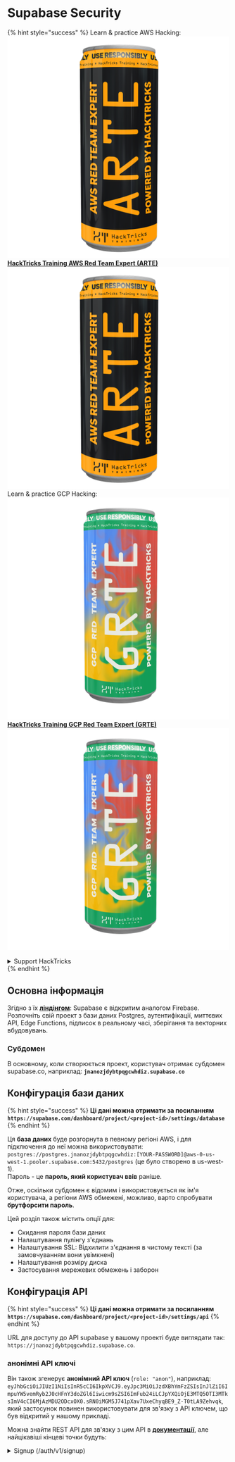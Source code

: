 # Supabase Security

{% hint style="success" %}
Learn & practice AWS Hacking:<img src="../.gitbook/assets/image (1).png" alt="" data-size="line">[**HackTricks Training AWS Red Team Expert (ARTE)**](https://training.hacktricks.xyz/courses/arte)<img src="../.gitbook/assets/image (1).png" alt="" data-size="line">\
Learn & practice GCP Hacking: <img src="../.gitbook/assets/image (2).png" alt="" data-size="line">[**HackTricks Training GCP Red Team Expert (GRTE)**<img src="../.gitbook/assets/image (2).png" alt="" data-size="line">](https://training.hacktricks.xyz/courses/grte)

<details>

<summary>Support HackTricks</summary>

* Check the [**subscription plans**](https://github.com/sponsors/carlospolop)!
* **Join the** 💬 [**Discord group**](https://discord.gg/hRep4RUj7f) or the [**telegram group**](https://t.me/peass) or **follow** us on **Twitter** 🐦 [**@hacktricks\_live**](https://twitter.com/hacktricks\_live)**.**
* **Share hacking tricks by submitting PRs to the** [**HackTricks**](https://github.com/carlospolop/hacktricks) and [**HackTricks Cloud**](https://github.com/carlospolop/hacktricks-cloud) github repos.

</details>
{% endhint %}

## Основна інформація

Згідно з їх [**ліндінгом**](https://supabase.com/): Supabase є відкритим аналогом Firebase. Розпочніть свій проект з бази даних Postgres, аутентифікації, миттєвих API, Edge Functions, підписок в реальному часі, зберігання та векторних вбудовувань.

### Субдомен

В основному, коли створюється проект, користувач отримає субдомен supabase.co, наприклад: **`jnanozjdybtpqgcwhdiz.supabase.co`**

## **Конфігурація бази даних**

{% hint style="success" %}
**Ці дані можна отримати за посиланням `https://supabase.com/dashboard/project/<project-id>/settings/database`**
{% endhint %}

Ця **база даних** буде розгорнута в певному регіоні AWS, і для підключення до неї можна використовувати: `postgres://postgres.jnanozjdybtpqgcwhdiz:[YOUR-PASSWORD]@aws-0-us-west-1.pooler.supabase.com:5432/postgres` (це було створено в us-west-1).\
Пароль - це **пароль, який користувач ввів** раніше.

Отже, оскільки субдомен є відомим і використовується як ім'я користувача, а регіони AWS обмежені, можливо, варто спробувати **брутфорсити пароль**.

Цей розділ також містить опції для:

* Скидання пароля бази даних
* Налаштування пулінгу з'єднань
* Налаштування SSL: Відхилити з'єднання в чистому тексті (за замовчуванням вони увімкнені)
* Налаштування розміру диска
* Застосування мережевих обмежень і заборон

## Конфігурація API

{% hint style="success" %}
**Ці дані можна отримати за посиланням `https://supabase.com/dashboard/project/<project-id>/settings/api`**
{% endhint %}

URL для доступу до API supabase у вашому проекті буде виглядати так: `https://jnanozjdybtpqgcwhdiz.supabase.co`.

### анонімні API ключі

Він також згенерує **анонімний API ключ** (`role: "anon"`), наприклад: `eyJhbGciOiJIUzI1NiIsInR5cCI6IkpXVCJ9.eyJpc3MiOiJzdXBhYmFzZSIsInJlZiI6ImpuYW5vemRyb2J0cHFnY3doZGl6Iiwicm9sZSI6ImFub24iLCJpYXQiOjE3MTQ5OTI3MTksImV4cCI6MjAzMDU2ODcxOX0.sRN0iMGM5J741pXav7UxeChyqBE9_Z-T0tLA9Zehvqk`, який застосунок повинен використовувати для зв'язку з API ключем, що був відкритий у нашому прикладі.

Можна знайти REST API для зв'язку з цим API в [**документації**](https://supabase.com/docs/reference/self-hosting-auth/returns-the-configuration-settings-for-the-gotrue-server), але найцікавіші кінцеві точки будуть:

<details>

<summary>Signup (/auth/v1/signup)</summary>
```
POST /auth/v1/signup HTTP/2
Host: id.io.net
Content-Length: 90
X-Client-Info: supabase-js-web/2.39.2
Sec-Ch-Ua: "Not-A.Brand";v="99", "Chromium";v="124"
Sec-Ch-Ua-Mobile: ?0
Authorization: Bearer eyJhbGciOiJIUzI1NiIsInR5cCI6IkpXVCJ9.eyJpc3MiOiJzdXBhYmFzZSIsInJlZiI6ImpuYW5vemRyb2J0cHFnY3doZGl6Iiwicm9sZSI6ImFub24iLCJpYXQiOjE3MTQ5OTI3MTksImV4cCI6MjAzMDU2ODcxOX0.sRN0iMGM5J741pXav7UxeChyqBE9_Z-T0tLA9Zehvqk
User-Agent: Mozilla/5.0 (Windows NT 10.0; Win64; x64) AppleWebKit/537.36 (KHTML, like Gecko) Chrome/124.0.6367.60 Safari/537.36
Content-Type: application/json;charset=UTF-8
Apikey: eyJhbGciOiJIUzI1NiIsInR5cCI6IkpXVCJ9.eyJpc3MiOiJzdXBhYmFzZSIsInJlZiI6ImpuYW5vemRyb2J0cHFnY3doZGl6Iiwicm9sZSI6ImFub24iLCJpYXQiOjE3MTQ5OTI3MTksImV4cCI6MjAzMDU2ODcxOX0.sRN0iMGM5J741pXav7UxeChyqBE9_Z-T0tLA9Zehvqk
Sec-Ch-Ua-Platform: "macOS"
Accept: */*
Origin: https://cloud.io.net
Sec-Fetch-Site: same-site
Sec-Fetch-Mode: cors
Sec-Fetch-Dest: empty
Referer: https://cloud.io.net/
Accept-Encoding: gzip, deflate, br
Accept-Language: en-GB,en-US;q=0.9,en;q=0.8
Priority: u=1, i

{"email":"test@exmaple.com","password":"SomeCOmplexPwd239."}
```
</details>

<details>

<summary>Увійти (/auth/v1/token?grant_type=password)</summary>
```
POST /auth/v1/token?grant_type=password HTTP/2
Host: hypzbtgspjkludjcnjxl.supabase.co
Content-Length: 80
X-Client-Info: supabase-js-web/2.39.2
Sec-Ch-Ua: "Not-A.Brand";v="99", "Chromium";v="124"
Sec-Ch-Ua-Mobile: ?0
Authorization: Bearer eyJhbGciOiJIUzI1NiIsInR5cCI6IkpXVCJ9.eyJpc3MiOiJzdXBhYmFzZSIsInJlZiI6ImpuYW5vemRyb2J0cHFnY3doZGl6Iiwicm9sZSI6ImFub24iLCJpYXQiOjE3MTQ5OTI3MTksImV4cCI6MjAzMDU2ODcxOX0.sRN0iMGM5J741pXav7UxeChyqBE9_Z-T0tLA9Zehvqk
User-Agent: Mozilla/5.0 (Windows NT 10.0; Win64; x64) AppleWebKit/537.36 (KHTML, like Gecko) Chrome/124.0.6367.60 Safari/537.36
Content-Type: application/json;charset=UTF-8
Apikey: eyJhbGciOiJIUzI1NiIsInR5cCI6IkpXVCJ9.eyJpc3MiOiJzdXBhYmFzZSIsInJlZiI6ImpuYW5vemRyb2J0cHFnY3doZGl6Iiwicm9sZSI6ImFub24iLCJpYXQiOjE3MTQ5OTI3MTksImV4cCI6MjAzMDU2ODcxOX0.sRN0iMGM5J741pXav7UxeChyqBE9_Z-T0tLA9Zehvqk
Sec-Ch-Ua-Platform: "macOS"
Accept: */*
Origin: https://cloud.io.net
Sec-Fetch-Site: same-site
Sec-Fetch-Mode: cors
Sec-Fetch-Dest: empty
Referer: https://cloud.io.net/
Accept-Encoding: gzip, deflate, br
Accept-Language: en-GB,en-US;q=0.9,en;q=0.8
Priority: u=1, i

{"email":"test@exmaple.com","password":"SomeCOmplexPwd239."}
```
</details>

Отже, коли ви виявите клієнта, який використовує supabase з піддоменом, який їм було надано (можливо, піддомен компанії має CNAME на їх supabase піддомен), ви можете спробувати **створити новий обліковий запис на платформі, використовуючи supabase API**.

### секретні / service\_role API ключі

Секретний API ключ також буде згенеровано з **`role: "service_role"`**. Цей API ключ повинен бути секретним, оскільки він зможе обійти **Row Level Security**.

API ключ виглядає так: `eyJhbGciOiJIUzI1NiIsInR5cCI6IkpXVCJ9.eyJpc3MiOiJzdXBhYmFzZSIsInJlZiI6ImpuYW5vemRyb2J0cHFnY3doZGl6Iiwicm9sZSI6InNlcnZpY2Vfcm9sZSIsImlhdCI6MTcxNDk5MjcxOSwiZXhwIjoyMDMwNTY4NzE5fQ.0a8fHGp3N_GiPq0y0dwfs06ywd-zhTwsm486Tha7354`

### JWT Secret

**JWT Secret** також буде згенеровано, щоб додаток міг **створювати та підписувати користувацькі JWT токени**.

## Аутентифікація

### Реєстрація

{% hint style="success" %}
За **замовчуванням** supabase дозволить **новим користувачам створювати облікові записи** у вашому проекті, використовуючи раніше згадані API кінцеві точки.
{% endhint %}

Однак ці нові облікові записи за замовчуванням **потрібно буде підтвердити свою електронну адресу**, щоб мати можливість увійти в обліковий запис. Можливо, активувати **"Дозволити анонімні входи"**, щоб дозволити людям входити без підтвердження електронної адреси. Це може надати доступ до **неочікуваних даних** (вони отримують ролі `public` та `authenticated`).\
Це дуже погана ідея, оскільки supabase стягує плату за активного користувача, тому люди можуть створювати користувачів і входити, а supabase стягне плату за них:

<figure><img src="../.gitbook/assets/image (1) (1) (1).png" alt=""><figcaption></figcaption></figure>

### Паролі та сесії

Можна вказати мінімальну довжину пароля (за замовчуванням), вимоги (за замовчуванням немає) та заборонити використання зламаних паролів.\
Рекомендується **покращити вимоги, оскільки стандартні є слабкими**.

* Сесії користувачів: Можна налаштувати, як працюють сесії користувачів (тайм-аути, 1 сесія на користувача...)
* Захист від ботів та зловживань: Можна активувати Captcha.

### Налаштування SMTP

Можна налаштувати SMTP для надсилання електронних листів.

### Розширені налаштування

* Встановити час закінчення терміну дії токенів доступу (3600 за замовчуванням)
* Встановити виявлення та відкликання потенційно скомпрометованих токенів оновлення та тайм-аут
* MFA: Вказати, скільки факторів MFA можна зареєструвати одночасно для кожного користувача (10 за замовчуванням)
* Максимальна кількість прямих з'єднань з базою даних: Максимальна кількість з'єднань, що використовуються для аутентифікації (10 за замовчуванням)
* Максимальна тривалість запиту: Максимальний час, дозволений для запиту аутентифікації (10 с за замовчуванням)

## Сховище

{% hint style="success" %}
Supabase дозволяє **зберігати файли** та робити їх доступними через URL (використовуються S3 контейнери).
{% endhint %}

* Встановити обмеження на розмір завантажуваного файлу (за замовчуванням 50 МБ)
* З'єднання S3 надається з URL, як: `https://jnanozjdybtpqgcwhdiz.supabase.co/storage/v1/s3`
* Можна **запросити S3 ключ доступу**, який складається з `access key ID` (наприклад, `a37d96544d82ba90057e0e06131d0a7b`) та `secret access key` (наприклад, `58420818223133077c2cec6712a4f909aec93b4daeedae205aa8e30d5a860628`)

## Edge Functions

Можна також **зберігати секрети** в supabase, які будуть **доступні через edge functions** (їх можна створювати та видаляти з вебу, але неможливо отримати їх значення безпосередньо).

{% hint style="success" %}
Вивчайте та практикуйте AWS Hacking:<img src="../.gitbook/assets/image (1).png" alt="" data-size="line">[**HackTricks Training AWS Red Team Expert (ARTE)**](https://training.hacktricks.xyz/courses/arte)<img src="../.gitbook/assets/image (1).png" alt="" data-size="line">\
Вивчайте та практикуйте GCP Hacking: <img src="../.gitbook/assets/image (2).png" alt="" data-size="line">[**HackTricks Training GCP Red Team Expert (GRTE)**<img src="../.gitbook/assets/image (2).png" alt="" data-size="line">](https://training.hacktricks.xyz/courses/grte)

<details>

<summary>Підтримка HackTricks</summary>

* Перевірте [**плани підписки**](https://github.com/sponsors/carlospolop)!
* **Приєднуйтесь до** 💬 [**групи Discord**](https://discord.gg/hRep4RUj7f) або [**групи Telegram**](https://t.me/peass) або **слідкуйте** за нами в **Twitter** 🐦 [**@hacktricks\_live**](https://twitter.com/hacktricks\_live)**.**
* **Діліться хакерськими трюками, надсилаючи PR до** [**HackTricks**](https://github.com/carlospolop/hacktricks) та [**HackTricks Cloud**](https://github.com/carlospolop/hacktricks-cloud) репозиторіїв на github.

</details>
{% endhint %}
